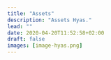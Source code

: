 ```yaml
---
title: "Assets"
description: "Assets Hyas."
lead: ""
date: 2020-04-20T11:52:58+02:00
draft: false
images: [image-hyas.png]
---
```

